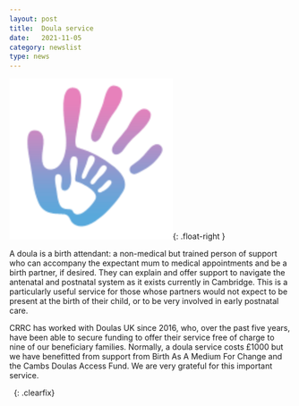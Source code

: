 ```yaml
---
layout: post
title:  Doula service
date:   2021-11-05
category: newslist
type: news
---
```


![Doula logo of a small handprint inside a large handprint](/images/2021-11-05-doula.png){: .float-right }

A doula is a birth attendant: a non-medical but trained person of support who can accompany the expectant mum to medical appointments and be a birth partner, if desired. They can explain and offer support to navigate the antenatal and postnatal system as it exists currently in Cambridge. This is a particularly useful service for those whose partners would not expect to be present at the birth of their child, or to be very involved in early postnatal care.

CRRC has worked with Doulas UK since 2016, who, over the past five years, have been able to secure funding to offer their service free of charge to nine of our beneficiary families. Normally, a doula service costs £1000 but we have benefitted from support from Birth As A Medium For Change and the Cambs Doulas Access Fund. We are very grateful for this important service.

&nbsp;
{: .clearfix}
